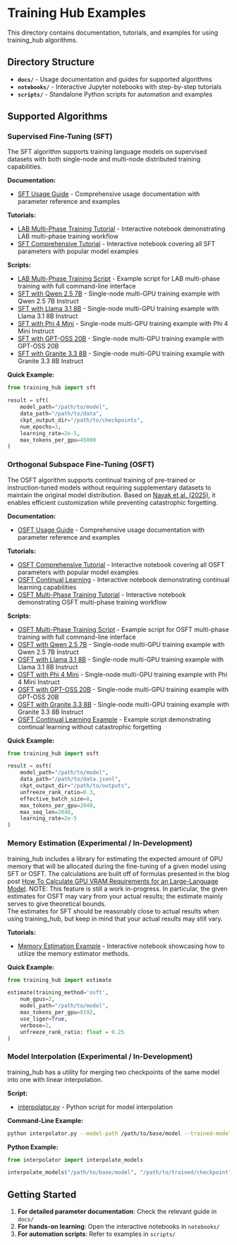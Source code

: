 # Training Hub Examples

This directory contains documentation, tutorials, and examples for using training_hub algorithms.

## Directory Structure

- **`docs/`** - Usage documentation and guides for supported algorithms
- **`notebooks/`** - Interactive Jupyter notebooks with step-by-step tutorials
- **`scripts/`** - Standalone Python scripts for automation and examples

## Supported Algorithms

### Supervised Fine-Tuning (SFT)

The SFT algorithm supports training language models on supervised datasets with both single-node and multi-node distributed training capabilities.

**Documentation:**
- [SFT Usage Guide](docs/sft_usage.md) - Comprehensive usage documentation with parameter reference and examples

**Tutorials:**
- [LAB Multi-Phase Training Tutorial](notebooks/lab_multiphase_training_tutorial.ipynb) - Interactive notebook demonstrating LAB multi-phase training workflow
- [SFT Comprehensive Tutorial](notebooks/sft_comprehensive_tutorial.ipynb) - Interactive notebook covering all SFT parameters with popular model examples

**Scripts:**
- [LAB Multi-Phase Training Script](scripts/lab_multiphase_training.py) - Example script for LAB multi-phase training with full command-line interface
- [SFT with Qwen 2.5 7B](scripts/sft_qwen_example.py) - Single-node multi-GPU training example with Qwen 2.5 7B Instruct
- [SFT with Llama 3.1 8B](scripts/sft_llama_example.py) - Single-node multi-GPU training example with Llama 3.1 8B Instruct
- [SFT with Phi 4 Mini](scripts/sft_phi_example.py) - Single-node multi-GPU training example with Phi 4 Mini Instruct
- [SFT with GPT-OSS 20B](scripts/sft_gpt_oss_example.py) - Single-node multi-GPU training example with GPT-OSS 20B
- [SFT with Granite 3.3 8B](scripts/sft_granite_example.py) - Single-node multi-GPU training example with Granite 3.3 8B Instruct

**Quick Example:**
```python
from training_hub import sft

result = sft(
    model_path="/path/to/model",
    data_path="/path/to/data",
    ckpt_output_dir="/path/to/checkpoints",
    num_epochs=3,
    learning_rate=2e-5,
    max_tokens_per_gpu=45000
)
```

### Orthogonal Subspace Fine-Tuning (OSFT)

The OSFT algorithm supports continual training of pre-trained or instruction-tuned models without requiring supplementary datasets to maintain the original model distribution. Based on [Nayak et al. (2025)](https://arxiv.org/abs/2504.07097), it enables efficient customization while preventing catastrophic forgetting.

**Documentation:**
- [OSFT Usage Guide](docs/osft_usage.md) - Comprehensive usage documentation with parameter reference and examples

**Tutorials:**
- [OSFT Comprehensive Tutorial](notebooks/osft_comprehensive_tutorial.ipynb) - Interactive notebook covering all OSFT parameters with popular model examples
- [OSFT Continual Learning](notebooks/osft_continual_learning.ipynb) - Interactive notebook demonstrating continual learning capabilities
- [OSFT Multi-Phase Training Tutorial](notebooks/osft_multiphase_training_tutorial.ipynb) - Interactive notebook demonstrating OSFT multi-phase training workflow

**Scripts:**
- [OSFT Multi-Phase Training Script](scripts/osft_multiphase_training.py) - Example script for OSFT multi-phase training with full command-line interface
- [OSFT with Qwen 2.5 7B](scripts/osft_qwen_example.py) - Single-node multi-GPU training example with Qwen 2.5 7B Instruct
- [OSFT with Llama 3.1 8B](scripts/osft_llama_example.py) - Single-node multi-GPU training example with Llama 3.1 8B Instruct
- [OSFT with Phi 4 Mini](scripts/osft_phi_example.py) - Single-node multi-GPU training example with Phi 4 Mini Instruct
- [OSFT with GPT-OSS 20B](scripts/osft_gpt_oss_example.py) - Single-node multi-GPU training example with GPT-OSS 20B
- [OSFT with Granite 3.3 8B](scripts/osft_granite_example.py) - Single-node multi-GPU training example with Granite 3.3 8B Instruct
- [OSFT Continual Learning Example](scripts/osft_continual_learning_example.py) - Example script demonstrating continual learning without catastrophic forgetting

**Quick Example:**
```python
from training_hub import osft

result = osft(
    model_path="/path/to/model",
    data_path="/path/to/data.jsonl", 
    ckpt_output_dir="/path/to/outputs",
    unfreeze_rank_ratio=0.3,
    effective_batch_size=8,
    max_tokens_per_gpu=2048,
    max_seq_len=2048,
    learning_rate=2e-5
)
```

### Memory Estimation (Experimental / In-Development)

training_hub includes a library for estimating the expected amount of GPU memory that will be allocated during the fine-tuning of a given model using SFT or OSFT. The calculations are built off of formulas presented in the blog post [How To Calculate GPU VRAM Requirements for an Large-Language Model](https://apxml.com/posts/how-to-calculate-vram-requirements-for-an-llm).
NOTE: This feature is still a work in-progress. In particular, the given estimates for OSFT may vary from your actual results; the estimate mainly serves to give theoretical bounds.  
The estimates for SFT should be reasonably close to actual results when using training_hub, but keep in mind that your actual results may still vary. 

**Tutorials:**
- [Memory Estimation Example](notebooks/memory_estimator_example.ipynb) - Interactive notebook showcasing how to utilize the memory estimator methods.

**Quick Example:**
```python
from training_hub import estimate

estimate(training_method='osft',
    num_gpus=2,
    model_path="/path/to/model",
    max_tokens_per_gpu=8192,
    use_liger=True,
    verbose=2,
    unfreeze_rank_ratio: float = 0.25
)
```

### Model Interpolation (Experimental / In-Development)

training_hub has a utility for merging two checkpoints of the same model into one with linear interpolation.

**Script:**
- [interpolator.py](scripts/interpolator.py) - Python script for model interpolation

**Command-Line Example:**
```bash
python interpolator.py --model-path /path/to/base/model --trained-model-path /path/to/trained/checkpoint
```

**Python Example:**
```python
from interpolator import interpolate_models

interpolate_models("/path/to/base/model", "/path/to/trained/checkpoint")
```

## Getting Started

1. **For detailed parameter documentation**: Check the relevant guide in `docs/`
2. **For hands-on learning**: Open the interactive notebooks in `notebooks/`
3. **For automation scripts**: Refer to examples in `scripts/`
